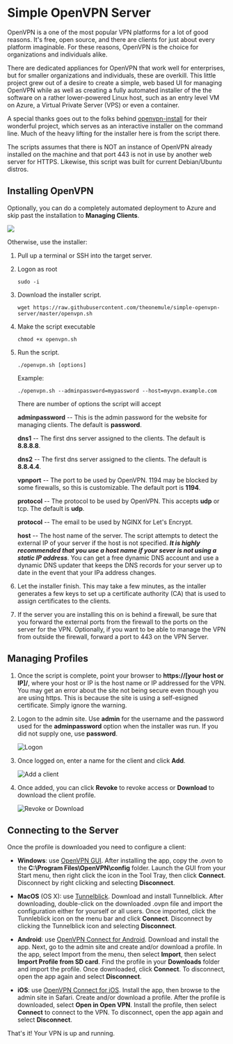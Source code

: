 Simple OpenVPN Server
====

OpenVPN is a one of the most popular VPN platforms for a lot of good reasons. It's free, open source, and there are clients for just about every platform imaginable. For these reasons, OpenVPN is the choice for organizations and individuals alike. 

There are dedicated appliances for OpenVPN that work well for enterprises, but for smaller organizations and individuals, these are overkill.  This little project grew out of a desire to create a simple, web based UI for managing OpenVPN while as well as creating a fully automated installer of the the software on a rather lower-powered Linux host, such as an entry level VM on Azure, a Virtual Private Server (VPS) or even a container.

A special thanks goes out to the folks behind [openvpn-install](https://github.com/Nyr/openvpn-install) for their wonderful project, which serves as an interactive installer on the command line. Much of the heavy lifting for the installer here is from the script there. 

The scripts assumes that there is NOT an instance of OpenVPN already installed on the machine and that port 443 is not in use by another web server for HTTPS. Likewise, this script was built for current Debian/Ubuntu distros.


## Installing OpenVPN

Optionally, you can do a completely automated deployment to Azure and skip past the installation to **Managing Clients**.

<a href="https://portal.azure.com/#create/Microsoft.Template/uri/https%3A%2F%2Fraw.githubusercontent.com%2Ftheonemule%2Fsimple-openvpn-server%2Fmaster%2Fopenvpn-template.json" target="_blank"><img src="http://azuredeploy.net/deploybutton.png"/></a>

Otherwise, use the installer:

1. Pull up a terminal or SSH into the target server.

1. Logon as root

	````
	sudo -i
	````

1. Download the installer script.

	````
	wget https://raw.githubusercontent.com/theonemule/simple-openvpn-server/master/openvpn.sh
	````

1. Make the script executable

	````
	chmod +x openvpn.sh
	````

1. Run the script.

	````
	./openvpn.sh [options]
	````

	Example:

	````
	./openvpn.sh --adminpassword=mypassword --host=myvpn.example.com
	````


	There are number of options the script will accept

	**adminpassword** -- This is the admin password for the website for managing clients. The default is **password**.

	**dns1** -- The first dns server assigned to the clients. The default is **8.8.8.8**.

	**dns2** -- The first dns server assigned to the clients. The default is **8.8.4.4**.

	**vpnport** -- The port to be used by OpenVPN. 1194 may be blocked by some firewalls, so this is customizable. The default port is **1194**.

	**protocol** -- The protocol to be used by OpenVPN. This accepts **udp** or tcp. The default is **udp**.
	
	**protocol** -- The email to be used by NGINX for Let's Encrypt. 

	**host** -- The host name of the server. The script attempts to detect the external IP of your server if the host is not specified. ***It is highly recommended that you use a host name if your sever is not using a static IP address***. You can get a free dynamic DNS account and use a dynamic DNS updater that keeps the DNS records for your server up to date in the event that your IPa address changes.

1. Let the installer finish. This may take a few minutes, as the intaller generates a few keys to set up a certificate authority (CA) that is used to assign certificates to the clients.

1. If the server you are installing this on is behind a firewall, be sure that you forward the external ports from the firewall to the ports on the server for the VPN. Optionally, if you want to be able to manage the VPN from outside the firewall, forward a port to 443 on the VPN Server.


## Managing Profiles

1. Once the script is complete, point your browser to **https://[your host or IP]/**, where your host or IP is the host name or IP addressed for the VPN. You may get an error about the site not being secure even though you are using https. This is because the site is using a self-esigned certificate. Simply ignore the warning. 

1. Logon to the admin site. Use **admin** for the username and the password used for the **adminpassword** option when the installer was run. If you did not supply one, use **password**.

	![Logon](images/logon.png)

1. Once logged on, enter a name for the client and click **Add**.

	![Add a client](images/add-client.png)

1. Once added, you can click **Revoke** to revoke access or **Download** to download the client profile. 

	![Revoke or Download](images/download-revoke.png)

## Connecting to the Server

Once the profile is downloaded you need to configure a client:

* **Windows**: use [OpenVPN GUI](https://openvpn.net/index.php/open-source/downloads.html). After installing the app, copy the .ovon to the **C:\Program Files\OpenVPN\config** folder. Launch the GUI from your Start menu, then right click the icon in the Tool Tray, then click **Connect**. Disconnect by right clicking and selecting **Disconnect**.

* **MacOS** (OS X): use [Tunnelblick](https://tunnelblick.net/downloads.html). Download and install Tunnelblick. After downloading, double-click on the downloaded .ovpn file and import the configuration either for yourself or all users. Once imported, click the Tunnleblick icon on the menu bar and click **Connect**. Disconnect by clicking the Tunnelblick icon and selecting **Disconnect**.

* **Android**: use [OpenVPN Connect for Android](https://play.google.com/store/apps/details?id=net.openvpn.openvpn&hl=en). Download and install the app. Next, go to the admin site and create and/or download a profile. In the app, select Import from the menu, then select **Import**, then select **Import Profile from SD card**. Find the profile in your **Downloads** folder and import the profile. Once downloaded, click **Connect**. To disconnect, open the app again and select **Disconnect**.

* **iOS**: use [OpenVPN Connect for iOS](https://itunes.apple.com/us/app/openvpn-connect/id590379981?mt=8). Install the app, then browse to the admin site in Safari. Create and/or download a profile. After the profile is downloaded, select **Open in Open VPN**. Install the profile, then select **Connect** to connect to the VPN. To disconnect, open the app again and select **Disconnect**.

That's it! Your VPN is up and running.
